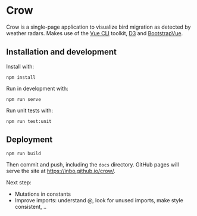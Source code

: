 # Crow

Crow is a single-page application to visualize bird migration as detected by weather radars. Makes use of the [Vue CLI](https://cli.vuejs.org/) toolkit, [D3](https://d3js.org/) and [BootstrapVue](https://bootstrap-vue.js.org/).

## Installation and development

Install with:

```
npm install
```

Run in development with:

```
npm run serve
```

Run unit tests with:

```
npm run test:unit
```

## Deployment

```
npm run build
```

Then commit and push, including the `docs` directory. GitHub pages will serve the site at <https://inbo.github.io/crow/>.

Next step: 

- Mutations in constants
- Improve imports: understand @, look for unused imports, make style consistent, ..